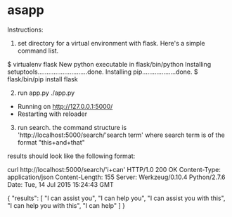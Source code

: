 # asapp

Instructions:

1. set directory for a virtual environment with flask. Here's a simple command list.

$ virtualenv flask
New python executable in flask/bin/python
Installing setuptools............................done.
Installing pip...................done.
$ flask/bin/pip install flask

2. run app.py
./app.py
 * Running on http://127.0.0.1:5000/
 * Restarting with reloader

3. run search. the command structure is 'http://localhost:5000/search/'search term'
where search term is of the format "this+and+that"

results should look like the following format:

curl http://localhost:5000/search/'i+can'
HTTP/1.0 200 OK
Content-Type: application/json
Content-Length: 155
Server: Werkzeug/0.10.4 Python/2.7.6
Date: Tue, 14 Jul 2015 15:24:43 GMT

{
  "results": [
    "I can assist you", 
    "I can help you", 
    "I can assist you with this", 
    "I can help you with this", 
    "I can help"
  ]
}


